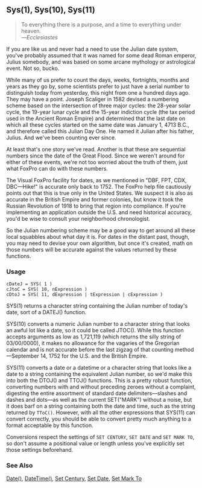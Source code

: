 ## Sys(1), Sys(10), Sys(11)

>To everything there is a purpose, and a time to everything under heaven.<br>
 &mdash;*Ecclesiastes*

If you are like us and never had a need to use the Julian date system, you've probably assumed that it was named for some dead Roman emperor, Julius somebody, and was based on some arcane mythology or astrological event. Not so, bucko.

While many of us prefer to count the days, weeks, fortnights, months and years as they go by, some scientists prefer to just have a serial number to distinguish today from yesterday, this night from one a hundred days ago. They may have a point. Joseph Scaliger in 1582 devised a numbering scheme based on the intersection of three major cycles: the 28-year solar cycle, the 19-year lunar cycle and the 15-year indiction cycle (the tax period used in the Ancient Roman Empire) and determined that the last date on which all these cycles started on the same date was January 1, 4713 B.C., and therefore called this Julian Day One. He named it Julian after his father, Julius. And we've been counting ever since.

At least that's one story we've read. Another is that these are sequential numbers since the date of the Great Flood. Since we weren't around for either of these events, we're not too worried about the truth of them, just what FoxPro can do with these numbers.

The Visual FoxPro facility for dates, as we mentioned in "DBF, FPT, CDX, DBC&mdash;Hike!" is accurate only back to 1752. The FoxPro help file cautiously points out that this is true only in the United States. We suspect it is also as accurate in the British Empire and former colonies, but know it took the Russian Revolution of 1918 to bring that region into compliance. If you're implementing an application outside the U.S. and need historical accuracy, you'd be wise to consult your neighborhood chronologist.

So the Julian numbering scheme may be a good way to get around all these local squabbles about what day it is. For dates in the distant past, though, you may need to devise your own algorithm, but once it's created, math on those numbers will be accurate against the values returned by these functions.

### Usage

```foxpro
cDateJ = SYS( 1 )
cJtoC = SYS( 10, nExpression )
cDtoJ = SYS( 11, dExpression | tExpression | cExpression )
```

SYS(1) returns a character string containing the Julian number of today's date, sort of a DATEJ() function.

SYS(10) converts a numeric Julian number to a character string that looks an awful lot like a date, so it could be called JTOC(). While this function accepts arguments as low as 1,721,119 (which returns the silly string of 03/00/0000), it makes no allowance for the vagaries of the Gregorian calendar and is not accurate before the last zigzag of that counting method&mdash;September 14, 1752 for the U.S. and the British Empire.

SYS(11) converts a date or a datetime or a character string that looks like a date to a string containing the equivalent Julian number, so we'd make this into both the DTOJ() and TTOJ() functions. This is a pretty robust function, converting numbers with and without preceding zeroes without a complaint, digesting the entire assortment of standard date delimiters&mdash;slashes and dashes and dots&mdash;as well as the current SET("MARK") without a noise, but it does barf on a string containing both the date and time, such as the string returned by `TToC()`. However, with all the other expressions that SYS(11) can convert correctly, you should be able to convert pretty much anything to a format acceptable by this function.

Conversions respect the settings of `SET CENTURY`, `SET DATE` and `SET MARK TO`, so don't assume a positional value or length unless you've explicitly set those settings beforehand.

### See Also

[Date()](s4g031.md), [DateTime()](s4g031.md), [Set Century](s4g035.md), [Set Date](s4g035.md), [Set Mark To](s4g035.md)